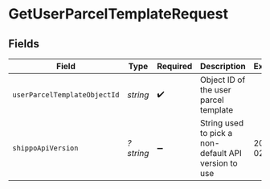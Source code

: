 # GetUserParcelTemplateRequest


## Fields

| Field                                                | Type                                                 | Required                                             | Description                                          | Example                                              |
| ---------------------------------------------------- | ---------------------------------------------------- | ---------------------------------------------------- | ---------------------------------------------------- | ---------------------------------------------------- |
| `userParcelTemplateObjectId`                         | *string*                                             | :heavy_check_mark:                                   | Object ID of the user parcel template                |                                                      |
| `shippoApiVersion`                                   | *?string*                                            | :heavy_minus_sign:                                   | String used to pick a non-default API version to use | 2018-02-08                                           |
